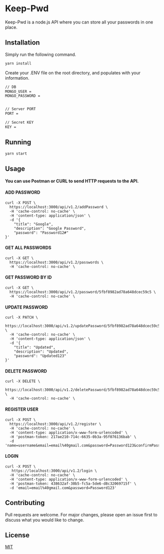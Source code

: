 # Keep-Pwd

Keep-Pwd is a node.js API where you can store all your passwords in one place.

## Installation

Simply run the following command.

```bash
yarn install
```

Create your .ENV file on the root directory, and populates with your information.

```bash
// DB
MONGO_USER = 
MONGO_PASSWORD = 


// Server PORT
PORT = 

// Secret KEY
KEY = 
```

## Running

```bash
yarn start
```

## Usage
#### You can use Postman or CURL to send HTTP requests to the API.

#### ADD PASSWORD

```CURL
curl -X POST \
  https://localhost:3000/api/v1.2/addPassword \
  -H 'cache-control: no-cache' \
  -H 'content-type: application/json' \
  -d '{
	"title": "Google",
	"description": "Google Password",
	"password": "Password12#"
}'

```
#### GET ALL PASSWORDS
```CURL
curl -X GET \
  https://localhost:3000/api/v1.2/passwords \
  -H 'cache-control: no-cache' \
```

#### GET PASSWORD BY ID
```CURL
curl -X GET \
  https://localhost:3000/api/v1.2/password/5fbf8982ad78a648dcec59c5 \
  -H 'cache-control: no-cache' \
```

#### UPDATE PASSWORD
```CURL
curl -X PATCH \
  https://localhost:3000/api/v1.2/updatePassword/5fbf8982ad78a648dcec59c5 \
  -H 'cache-control: no-cache' \
  -H 'content-type: application/json' \
  -d '{
	"title": "Updated",
	"description": "Updated",
	"password": "Updated123"
}'
```

#### DELETE PASSWORD
```CURL
curl -X DELETE \
 https://localhost:3000/api/v1.2/deletePassword/5fbf8982ad78a648dcec59c5 \
  -H 'cache-control: no-cache' \
```

#### REGISTER USER
```CURL
curl -X POST \
  https://localhost:3000/api/v1.2/register \
  -H 'cache-control: no-cache' \
  -H 'content-type: application/x-www-form-urlencoded' \
  -H 'postman-token: 217ae210-714c-6635-0b3a-95f076136bab' \
  -d 'name=username&email=email%40gmail.com&password=Password123&confirmPassword=Password123'
```

#### LOGIN
```CURL
curl -X POST \
   https://localhost:3000/api/v1.2/login \
  -H 'cache-control: no-cache' \
  -H 'content-type: application/x-www-form-urlencoded' \
  -H 'postman-token: 438632af-30b5-fc5a-5de6-d8c32069715f' \
  -d 'email=email%40gmail.com&password=Password123'
```

## Contributing
Pull requests are welcome. For major changes, please open an issue first to discuss what you would like to change.


## License
[MIT](https://choosealicense.com/licenses/mit/)
